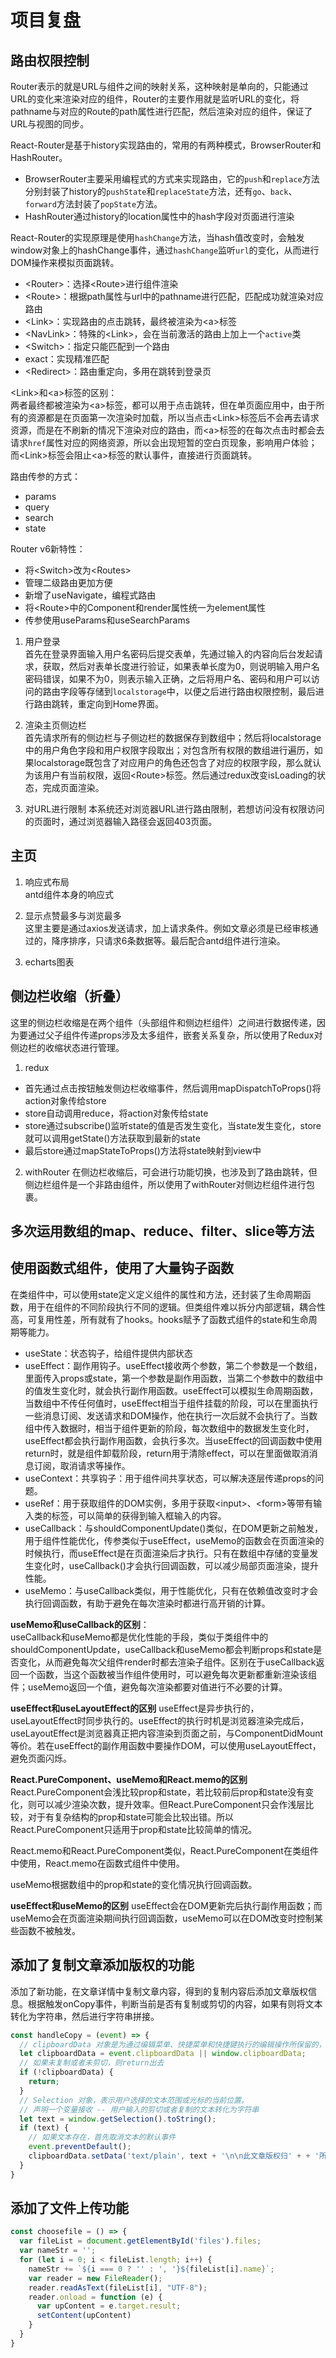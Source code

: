 # 项目复盘
## 路由权限控制

Router表示的就是URL与组件之间的映射关系，这种映射是单向的，只能通过URL的变化来渲染对应的组件，Router的主要作用就是监听URL的变化，将pathname与对应的Route的path属性进行匹配，然后渲染对应的组件，保证了URL与视图的同步。

React-Router是基于history实现路由的，常用的有两种模式，BrowserRouter和HashRouter。
- BrowserRouter主要采用编程式的方式来实现路由，它的`push`和`replace`方法分别封装了history的`pushState`和`replaceState`方法，还有`go`、`back`、`forward`方法封装了`popState`方法。
- HashRouter通过history的location属性中的hash字段对页面进行渲染

React-Router的实现原理是使用`hashChange`方法，当hash值改变时，会触发window对象上的hashChange事件，通过`hashChange`监听`url`的变化，从而进行DOM操作来模拟页面跳转。

- \<Router>：选择\<Route>进行组件渲染
- \<Route>：根据path属性与url中的pathname进行匹配，匹配成功就渲染对应路由
- \<Link>：实现路由的点击跳转，最终被渲染为\<a>标签
- \<NavLink>：特殊的\<Link>，会在当前激活的路由上加上一个`active`类
- \<Switch>：指定只能匹配到一个路由
- exact：实现精准匹配
- \<Redirect>：路由重定向，多用在跳转到登录页

\<Link>和\<a>标签的区别：      
两者最终都被渲染为\<a>标签，都可以用于点击跳转，但在单页面应用中，由于所有的资源都是在页面第一次渲染时加载，所以当点击\<Link>标签后不会再去请求资源，而是在不刷新的情况下渲染对应的路由，而\<a>标签的在每次点击时都会去请求`href`属性对应的网络资源，所以会出现短暂的空白页现象，影响用户体验；而\<Link>标签会阻止\<a>标签的默认事件，直接进行页面跳转。

路由传参的方式：
- params
- query
- search
- state

Router v6新特性：
- 将\<Switch>改为\<Routes>
- 管理二级路由更加方便
- 新增了useNavigate，编程式路由
- 将\<Route>中的Component和render属性统一为element属性
- 传参使用useParams和useSearchParams

1. 用户登录     
首先在登录界面输入用户名密码后提交表单，先通过输入的内容向后台发起请求，获取，然后对表单长度进行验证，如果表单长度为0，则说明输入用户名密码错误，如果不为0，则表示输入正确，之后将用户名、密码和用户可以访问的路由字段等存储到`localstorage`中，以便之后进行路由权限控制，最后进行路由跳转，重定向到Home界面。

2. 渲染主页侧边栏     
首先请求所有的侧边栏与子侧边栏的数据保存到数组中；然后将localstorage中的用户角色字段和用户权限字段取出；对包含所有权限的数组进行遍历，如果localstorage既包含了对应用户的角色还包含了对应的权限字段，那么就认为该用户有当前权限，返回\<Route>标签。然后通过redux改变isLoading的状态，完成页面渲染。

3. 对URL进行限制
本系统还对浏览器URL进行路由限制，若想访问没有权限访问的页面时，通过浏览器输入路径会返回403页面。


## 主页
1. 响应式布局    
antd组件本身的响应式

2. 显示点赞最多与浏览最多     
这里主要是通过axios发送请求，加上请求条件。例如文章必须是已经审核通过的，降序排序，只请求6条数据等。最后配合antd组件进行渲染。

3. echarts图表

## 侧边栏收缩（折叠）
这里的侧边栏收缩是在两个组件（头部组件和侧边栏组件）之间进行数据传递，因为要通过父子组件传递props涉及太多组件，嵌套关系复杂，所以使用了Redux对侧边栏的收缩状态进行管理。

1. redux

- 首先通过点击按钮触发侧边栏收缩事件，然后调用mapDispatchToProps()将action对象传给store
- store自动调用reduce，将action对象传给state
- store通过subscribe()监听state的值是否发生变化，当state发生变化，store就可以调用getState()方法获取到最新的state
- 最后store通过mapStateToProps()方法将state映射到view中

2. withRouter
在侧边栏收缩后，可会进行功能切换，也涉及到了路由跳转，但侧边栏组件是一个非路由组件，所以使用了withRouter对侧边栏组件进行包裹。

## 多次运用数组的map、reduce、filter、slice等方法

## 使用函数式组件，使用了大量钩子函数
在类组件中，可以使用state定义定义组件的属性和方法，还封装了生命周期函数，用于在组件的不同阶段执行不同的逻辑。但类组件难以拆分内部逻辑，耦合性高，可复用性差，所有就有了hooks。hooks赋予了函数式组件的state和生命周期等能力。

- useState：状态钩子，给组件提供内部状态
- useEffect：副作用钩子。useEffect接收两个参数，第二个参数是一个数组，里面传入props或state，第一个参数是副作用函数，当第二个参数中的数组中的值发生变化时，就会执行副作用函数。useEffect可以模拟生命周期函数，当数组中不传任何值时，useEffect相当于组件挂载的阶段，可以在里面执行一些消息订阅、发送请求和DOM操作，他在执行一次后就不会执行了。当数组中传入数据时，相当于组件更新的阶段，每次数组中的数据发生变化时，useEffect都会执行副作用函数，会执行多次。当useEffect的回调函数中使用return时，就是组件卸载阶段，return用于清除effect，可以在里面做取消消息订阅，取消请求等操作。
- useContext：共享钩子：用于组件间共享状态，可以解决逐层传递props的问题。
- useRef：用于获取组件的DOM实例，多用于获取\<input>、\<form>等带有输入类的标签，可以简单的获得到输入框输入的内容。
- useCallback：与shouldComponentUpdate()类似，在DOM更新之前触发，用于组件性能优化，传参类似于useEffect，useMemo的函数会在页面渲染的时候执行，而useEffect是在页面渲染后才执行。只有在数组中存储的变量发生变化时，useCallback()才会执行回调函数，可以减少局部页面渲染，提升性能。
- useMemo：与useCallback类似，用于性能优化，只有在依赖值改变时才会执行回调函数，有助于避免在每次渲染时都进行高开销的计算。

**useMemo和useCallback的区别**：     
useCallback和useMemo都是优化性能的手段，类似于类组件中的shouldComponentUpdate，useCallback和useMemo都会判断props和state是否变化，从而避免每次父组件render时都去渲染子组件。区别在于useCallback返回一个函数，当这个函数被当作组件使用时，可以避免每次更新都重新渲染该组件；useMemo返回一个值，避免每次渲染都要对值进行不必要的计算。

**useEffect和useLayoutEffect的区别**
useEffect是异步执行的，useLayoutEffect时同步执行的。useEffect的执行时机是浏览器渲染完成后，useLayoutEffect是浏览器真正把内容渲染到页面之前，与ComponentDidMount等价。若在useEffect的副作用函数中要操作DOM，可以使用useLayoutEffect，避免页面闪烁。

**React.PureComponent、useMemo和React.memo的区别**
React.PureComponent会浅比较prop和state，若比较前后prop和state没有变化，则可以减少渲染次数，提升效率。但React.PureComponent只会作浅层比较，对于有复杂结构的prop和state可能会比较出错。所以React.PureComponent只适用于prop和state比较简单的情况。

React.memo和React.PureComponent类似，React.PureComponent在类组件中使用，React.memo在函数式组件中使用。

useMemo根据数组中的prop和state的变化情况执行回调函数。

**useEffect和useMemo的区别**
useEffect会在DOM更新完后执行副作用函数；而useMemo会在页面渲染期间执行回调函数，useMemo可以在DOM改变时控制某些函数不被触发。

## 添加了复制文章添加版权的功能
添加了新功能，在文章详情中复制文章内容，得到的复制内容后添加文章版权信息。根据触发onCopy事件，判断当前是否有复制或剪切的内容，如果有则将文本转化为字符串，然后进行字符串拼接。
```js
const handleCopy = (event) => {
  // clipboardData 对象是为通过编辑菜单、快捷菜单和快捷键执行的编辑操作所保留的，也就是你复制或者剪切内容
  let clipboardData = event.clipboardData || window.clipboardData;
  // 如果未复制或者未剪切，则return出去
  if (!clipboardData) {
    return;
  }
  // Selection 对象，表示用户选择的文本范围或光标的当前位置。
  // 声明一个变量接收 -- 用户输入的剪切或者复制的文本转化为字符串
  let text = window.getSelection().toString();
  if (text) {
    // 如果文本存在，首先取消文本的默认事件
    event.preventDefault();
    clipboardData.setData('text/plain', text + '\n\n此文章版权归' + + '所有，转载请标明');
  }
}
```

## 添加了文件上传功能
```js
const choosefile = () => {
  var fileList = document.getElementById('files').files;
  var nameStr = '';
  for (let i = 0; i < fileList.length; i++) {
    nameStr += `${i === 0 ? '' : ', '}${fileList[i].name}`;
    var reader = new FileReader();
    reader.readAsText(fileList[i], "UTF-8");
    reader.onload = function (e) {
      var upContent = e.target.result;
      setContent(upContent)
    }
  }
}
```


